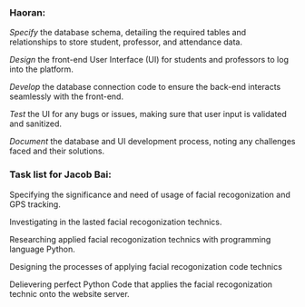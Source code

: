 
### Haoran:

*Specify* the database schema, detailing the required tables and relationships to store student, professor, and attendance data.

*Design* the front-end User Interface (UI) for students and professors to log into the platform.

*Develop* the database connection code to ensure the back-end interacts seamlessly with the front-end.

*Test* the UI for any bugs or issues, making sure that user input is validated and sanitized.

*Document* the database and UI development process, noting any challenges faced and their solutions.




### Task list for Jacob Bai:

 Specifying the significance and need of usage of facial recogonization and GPS tracking.
 
 Investigating in the lasted facial recogonization technics.
 
 Researching applied facial recogonization technics with programming language Python.
 
 Designing the processes of applying facial recogonization code technics
 
 Delievering perfect Python Code that applies the facial recogonization technic onto the website server.
